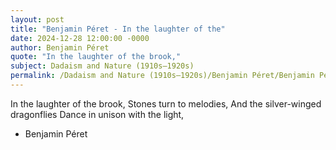 ```yaml
---
layout: post
title: "Benjamin Péret - In the laughter of the"
date: 2024-12-28 12:00:00 -0000
author: Benjamin Péret
quote: "In the laughter of the brook,"
subject: Dadaism and Nature (1910s–1920s)
permalink: /Dadaism and Nature (1910s–1920s)/Benjamin Péret/Benjamin Péret - In the laughter of the
---
```


In the laughter of the brook,
Stones turn to melodies,
And the silver-winged dragonflies
Dance in unison with the light,

- Benjamin Péret
